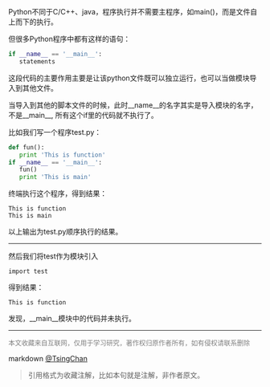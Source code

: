 
  
Python不同于C/C++、java，程序执行并不需要主程序，如main()，而是文件自上而下的执行。  

但很多Python程序中都有这样的语句：

 ```python
if __name__ == '__main__':
    statements
```


这段代码的主要作用主要是让该python文件既可以独立运行，也可以当做模块导入到其他文件。

当导入到其他的脚本文件的时候，此时\_\_name\_\_的名字其实是导入模块的名字，不是\_\_main\_\_, 所有这个if里的代码就不执行了。

比如我们写一个程序test.py：

 ```python
def fun():
    print 'This is function'
if __name__ == '__main__':
    fun()
    print 'This is main'

```
 
终端执行这个程序，得到结果：

```
This is function
This is main
```

以上输出为test.py顺序执行的结果。

---

然后我们将test作为模块引入

```
import test
```

得到结果：
```
This is function
```

发现，\_\_main\_\_模块中的代码并未执行。


----
<font size=2 color='grey'>本文收藏来自互联网，仅用于学习研究，著作权归原作者所有，如有侵权请联系删除</font>

markdown [@TsingChan](http://www.9ong.com/) 

> 引用格式为收藏注解，比如本句就是注解，非作者原文。
